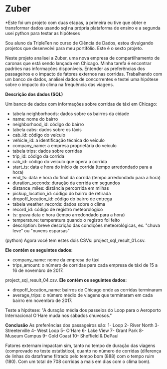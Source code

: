 # Zuber

*Este foi um projeto com duas etapas, a primeira eu tive que obter e transformar dados usando sql na própria plataforma de ensino e a segunda usei python para testar as hipóteses

Sou aluno da TripleTen no curso de Ciência de Dados, estou divulgando projetos que desenvolvi para meu portifólio. Este é o sexto projeto.

Neste projeto analisei a Zuber, uma nova empresa de compartilhamento de caronas que está sendo lançada em Chicago. Minha tarefa é encontrar padrões nas informações disponíveis. Entender as preferências dos passageiros e o impacto de fatores externos nas corridas.
Trabalhando com um banco de dados, analisei dados de concorrentes e testei uma hipótese sobre o impacto do clima na frequência das viagens.


**Descrição dos dados (SQL)**

Um banco de dados com informações sobre corridas de táxi em Chicago:
* tabela neighborhoods: dados sobre os bairros da cidade
* name: nome do bairro
* neighborhood_id: código do bairro
* tabela cabs: dados sobre os táxis
* cab_id: código do veículo
* vehicle_id: a identificação técnica do veículo
* company_name: a empresa proprietária do veículo
* tabela trips: dados sobre corridas
* trip_id: código da corrida
* cab_id: código do veículo que opera a corrida
* start_ts: data e hora do início da corrida (tempo arredondado para a hora)
* end_ts: data e hora do final da corrida (tempo arredondado para a hora)
* duration_seconds: duração da corrida em segundos
* distance_miles: distância percorrida em milhas
* pickup_location_id: código do bairro de retirada
* dropoff_location_id: código do bairro de entrega
* tabela weather_records: dados sobre o clima
* record_id: código de registro meteorológico
* ts: grava data e hora (tempo arredondado para a hora)
* temperature: temperatura quando o registro foi feito
* description: breve descrição das condições meteorológicas, ex. "chuva leve" ou "nuvens esparsas"

(python)
Agora você tem estes dois CSVs:
project_sql_result_01.csv. 

**Ele contém os seguintes dados:**
* company_name: nome da empresa de táxi
* trips_amount: o número de corridas para cada empresa de táxi de 15 a 16 de novembro de 2017.

project_sql_result_04.csv. 
**Ele contém os seguintes dados:**
* dropoff_location_name: bairros de Chicago onde as corridas terminaram
* average_trips: o número médio de viagens que terminaram em cada bairro em novembro de 2017.


Teste a hipótese: "A duração média dos passeios do Loop para o Aeroporto Internacional O'Hare muda nos sábados chuvosos."

**Conclusão**
As preferências dos passageiros são:
1- Loop 2- River North 3- Streeterville 4- West Loop 5- O'Hare 6- Lake View 7- Grant Park 8- Museum Campus 9- Gold Coast 10- Sheffield & DePaul

Fatores externam impactam sim, tanto no tempo de duração das viagens (comprovado no teste estatístico), quanto no número de corridas (diferença de linhas do dataframe filtrado pelo tempo bom (888) com o tempo ruim (180). Com um total de 708 corridas a mais em dias com o clima bom).
